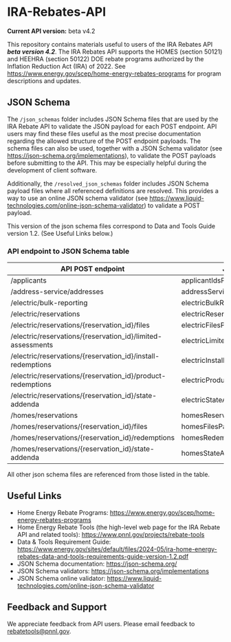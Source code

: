 # IRA-Rebates-API

**Current API version:** beta v4.2

This repository contains materials useful to users of the IRA Rebates API ***beta version 4.2***. The IRA Rebates API supports the HOMES (section 50121) and HEEHRA (section 50122) DOE rebate programs authorized by the Inflation Reduction Act (IRA) of 2022. See https://www.energy.gov/scep/home-energy-rebates-programs for program descriptions and updates.

## JSON Schema 
The `/json_schemas` folder includes JSON Schema files that are used by the IRA Rebate API to validate the JSON payload for each POST endpoint. API users may find these files useful as the most precise documentation regarding the allowed structure of the POST endpoint payloads. The schema files can also be used, together with a JSON Schema validator (see  https://json-schema.org/implementations), to validate the POST payloads before submitting to the API. This may be especially helpful during the development of client software.

Additionally, the `/resolved_json_schemas` folder includes JSON Schema payload files where all referenced definitions are resolved. This provides a way to use an online JSON schema validator (see https://www.liquid-technologies.com/online-json-schema-validator) to validate a POST payload.

This version of the json schema files correspond to Data and Tools Guide version 1.2. (See Useful Links below.)

### API endpoint to JSON Schema table
| API POST endpoint | JSON schema filename |
| ---- | ---- |
| /applicants | applicantIdsPayload.schema.json |
| /address-service/addresses | addressServicePayload.schema.json |
| /electric/bulk-reporting | electricBulkReportingPayload.schema.json |
| /electric/reservations | electricReservationsPayload.schema.json |
| /electric/reservations/{reservation_id}/files | electricFilesPayload.schema.json |
| /electric/reservations/{reservation_id}/limited-assessments | electricLimitedAssessmentsPayload.schema.json |
| /electric/reservations/{reservation_id}/install-redemptions | electricInstallRedemptionsPayload.schema.json |
| /electric/reservations/{reservation_id}/product-redemptions | electricProductRedemptionsPayload.schema.json |
| /electric/reservations/{reservation_id}/state-addenda | electricStateAddendaPayload.schema.json |
| /homes/reservations | homesReservationsPayload.schema.json | 
| /homes/reservations/{reservation_id}/files | homesFilesPayload.schema.json |
| /homes/reservations/{reservation_id}/redemptions | homesRedemptionsPayload.schema.json |
| /homes/reservations/{reservation_id}/state-addenda | homesStateAddendaPayload.schema.json |

All other json schema files are referenced from those listed in the table. 

## Useful Links
- Home Energy Rebate Programs: https://www.energy.gov/scep/home-energy-rebates-programs
- Home Energy Rebate Tools (the high-level web page for the IRA Rebate API and related tools): https://www.pnnl.gov/projects/rebate-tools
- Data & Tools Requirement Guide: https://www.energy.gov/sites/default/files/2024-05/ira-home-energy-rebates-data-and-tools-requirements-guide-version-1.2.pdf
- JSON Schema documentation: https://json-schema.org/
- JSON Schema validators: https://json-schema.org/implementations
- JSON Schema online validator: https://www.liquid-technologies.com/online-json-schema-validator

## Feedback and Support
We appreciate feedback from API users. Please email feedback to rebatetools@pnnl.gov.
